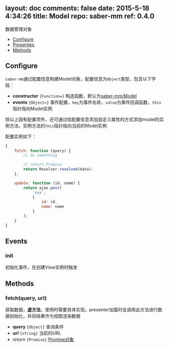 layout: doc
comments: false
date: 2015-5-18 4:34:26
title: Model
repo: saber-mm
ref: 0.4.0
---

数据管理对象

* [Configure](#configure)
* [Properties](#properties)
* [Methods](#methods)

## Configure

`saber-mm`通过配置信息构建Model对象，配置信息为`Object`类型，包含以下字段：

* **constructor** `{Function=}` 构造函数，默认为[saber-mm/Model](../src/Model.js)
* **events** `{Object=}` 事件配置，`key`为事件名称，`value`为事件回调函数，`this`指针指向Model实例

除以上固有配置项外，还可通过给配置信息添加自定义属性的方式添加model的实例方法，实例方法的`this`指针指向当前的Model实例

配置实例如下：

```js
{
    fetch: function (query) {
        // do something

        // return Promise
        return Resolver.resolved(data);
    },

    update: function (id, name) {
        return ajax.post(
            'xxx', 
            {
                id: id,
                name: name
            }
        );
    }
}
```

## Events

### init

初始化事件，在创建View实例时触发

## Methods

### fetch(query, url)

获取数据，**虚方法**，使用时需要具体实现。presenter加载时会调用此方法进行数据初始化，并将结果作为视图渲染数据

* **query** `{Object}` 查询条件
* **url** `{string}` 当前的URL
* _return_ `{Promise}` [Promise对象](https://github.com/ecomfe/saber-promise/blob/master/doc/promise.html)